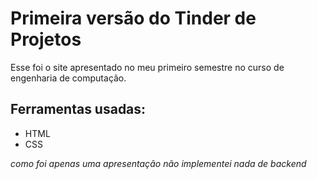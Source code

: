 
# Primeira versão do Tinder de Projetos

Esse foi o site apresentado no meu primeiro semestre no curso de engenharia de computação.

## Ferramentas usadas:

- HTML
- CSS

_como foi apenas uma apresentação não implementei nada de backend_ 